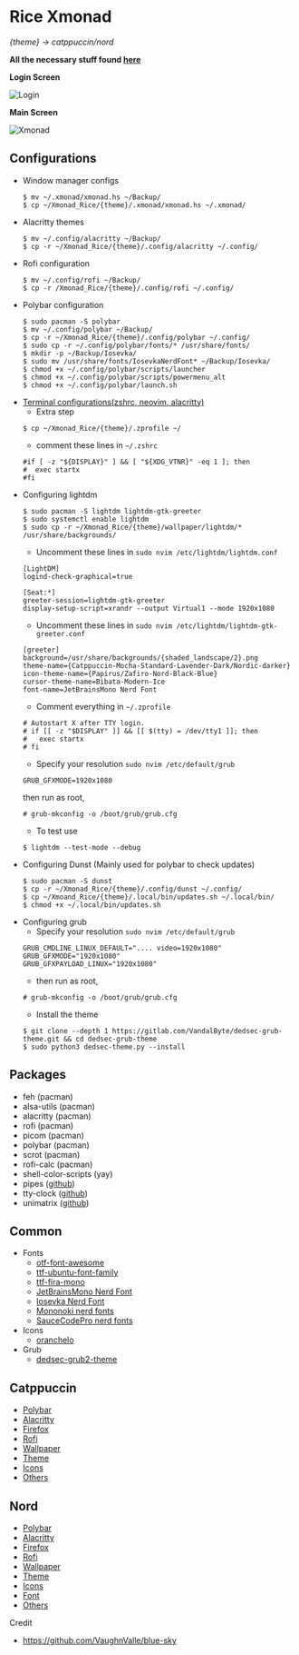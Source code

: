 # Rice Xmonad

*{theme} -> catppuccin/nord*

**All the necessary stuff found [here](https://github.com/miscellaneous-mice/Linux_Rice)**

**Login Screen**

![Login](https://github.com/miscellaneous-mice/Xmonad_Rice/assets/79500624/65bc8077-13d3-4b14-9781-aaeda4f574e9)


**Main Screen**

![Xmonad](https://github.com/miscellaneous-mice/Xmonad_Rice/assets/79500624/d013c6aa-f5ed-41d8-a8e6-9e4a2b739136)


## Configurations
- Window manager configs
  ```
  $ mv ~/.xmonad/xmonad.hs ~/Backup/
  $ cp ~/Xmonad_Rice/{theme}/.xmonad/xmonad.hs ~/.xmonad/
  ```
- Alacritty themes
  ```
  $ mv ~/.config/alacritty ~/Backup/
  $ cp -r ~/Xmonad_Rice/{theme}/.config/alacritty ~/.config/
  ```
- Rofi configuration
  ```
  $ mv ~/.config/rofi ~/Backup/
  $ cp -r /Xmonad_Rice/{theme}/.config/rofi ~/.config/
  ```
- Polybar configuration
  ```
  $ sudo pacman -S polybar
  $ mv ~/.config/polybar ~/Backup/
  $ cp -r ~/Xmonad_Rice/{theme}/.config/polybar ~/.config/
  $ sudo cp -r ~/.config/polybar/fonts/* /usr/share/fonts/
  $ mkdir -p ~/Backup/Iosevka/
  $ sudo mv /usr/share/fonts/IosevkaNerdFont* ~/Backup/Iosevka/
  $ chmod +x ~/.config/polybar/scripts/launcher
  $ chmod +x ~/.config/polybar/scripts/powermenu_alt
  $ chmod +x ~/.config/polybar/launch.sh
  ```
- [Terminal configurations(zshrc, neovim, alacritty)](https://github.com/miscellaneous-mice/Terminal_Rice)
  - Extra step
  ```
  $ cp ~/Xmonad_Rice/{theme}/.zprofile ~/
  ```
  - comment these lines in ```~/.zshrc```
  ```
  #if [ -z "${DISPLAY}" ] && [ "${XDG_VTNR}" -eq 1 ]; then
  #  exec startx
  #fi
  ```
- Configuring lightdm
  ```
  $ sudo pacman -S lightdm lightdm-gtk-greeter
  $ sudo systemctl enable lightdm
  $ sudo cp -r ~/Xmonad_Rice/{theme}/wallpaper/lightdm/* /usr/share/backgrounds/
  ```
  - Uncomment these lines in ```sudo nvim /etc/lightdm/lightdm.conf```
  ```
  [LightDM]
  logind-check-graphical=true

  [Seat:*]
  greeter-session=lightdm-gtk-greeter
  display-setup-script=xrandr --output Virtual1 --mode 1920x1080
  ``` 
  - Uncomment these lines in ```sudo nvim /etc/lightdm/lightdm-gtk-greeter.conf```
  ```
  [greeter]
  background=/usr/share/backgrounds/{shaded_landscape/2}.png
  theme-name={Catppuccin-Mocha-Standard-Lavender-Dark/Nordic-darker}
  icon-theme-name={Papirus/Zafiro-Nord-Black-Blue}
  cursor-theme-name=Bibata-Modern-Ice
  font-name=JetBrainsMono Nerd Font
  ```
  - Comment everything in ```~/.zprofile```
  ```
  # Autostart X after TTY login.
  # if [[ -z "$DISPLAY" ]] && [[ $(tty) = /dev/tty1 ]]; then
  #   exec startx
  # fi
  ```
  - Specify your resolution ```sudo nvim /etc/default/grub```
  ```
  GRUB_GFXMODE=1920x1080 
  ```
  then run as root,
  ```
  # grub-mkconfig -o /boot/grub/grub.cfg
  ```
  - To test use
  ```
  $ lightdm --test-mode --debug
  ```
- Configuring Dunst (Mainly used for polybar to check updates)
  ```
  $ sudo pacman -S dunst
  $ cp -r ~/Xmonad_Rice/{theme}/.config/dunst ~/.config/
  $ cp ~/Xmoand_Rice/{theme}/.local/bin/updates.sh ~/.local/bin/
  $ chmod +x ~/.local/bin/updates.sh
  ```
- Configuring grub
  - Specify your resolution ```sudo nvim /etc/default/grub```
  ```
  GRUB_CMDLINE_LINUX_DEFAULT=".... video=1920x1080"
  GRUB_GFXMODE="1920x1080"
  GRUB_GFXPAYLOAD_LINUX="1920x1080"
  ```
  - then run as root,
  ```
  # grub-mkconfig -o /boot/grub/grub.cfg
  ```
  - Install the theme
  ```
  $ git clone --depth 1 https://gitlab.com/VandalByte/dedsec-grub-theme.git && cd dedsec-grub-theme
  $ sudo python3 dedsec-theme.py --install
  ```
## Packages
- feh (pacman)
- alsa-utils (pacman)
- alacritty (pacman)
- rofi (pacman)
- picom (pacman)
- polybar (pacman)
- scrot (pacman)
- rofi-calc (pacman)
- shell-color-scripts (yay)
- pipes ([github](https://github.com/pipeseroni/pipes.sh))
- tty-clock ([github](https://github.com/xorg62/tty-clock))
- unimatrix ([github](https://github.com/will8211/unimatrix))

## Common
- Fonts
  - [otf-font-awesome](https://archlinux.org/packages/extra/any/otf-font-awesome/)
  - [ttf-ubuntu-font-family](https://archlinux.org/packages/extra/any/ttf-ubuntu-font-family/)
  - [ttf-fira-mono](https://archlinux.org/packages/extra/any/ttf-fira-mono/)
  - [JetBrainsMono Nerd Font](https://www.nerdfonts.com/font-downloads)
  - [Iosevka Nerd Font](https://www.nerdfonts.com/font-downloads)
  - [Mononoki nerd fonts](https://www.nerdfonts.com/font-downloads)
  - [SauceCodePro nerd fonts](https://www.nerdfonts.com/font-downloads)
- Icons
   - [oranchelo](https://github.com/OrancheloTeam/oranchelo-icon-theme)
- Grub
  - [dedsec-grub2-theme](https://github.com/VandalByte/dedsec-grub2-theme)

## Catppuccin
- [Polybar](https://github.com/miscellaneous-mice/polybar)
- [Alacritty](https://github.com/miscellaneous-mice/Terminal_Rice/tree/main#configuring-alacritty-themes)
- [Firefox](https://addons.mozilla.org/en-GB/firefox/addon/catppuccin/)
- [Rofi](https://github.com/catppuccin/rofi/tree/main)
- [Wallpaper](https://github.com/Gingeh/wallpapers/tree/main)
- [Theme](https://github.com/catppuccin/gtk)
- [Icons](https://github.com/PapirusDevelopmentTeam/papirus-icon-theme#third-party-packages)
- [Others](https://github.com/catppuccin/catppuccin)

## Nord
- [Polybar](https://github.com/miscellaneous-mice/polybar)
- [Alacritty](https://github.com/miscellaneous-mice/Terminal_Rice#configuring-alacritty-themes)
- [Firefox](https://addons.mozilla.org/en-US/firefox/addon/arctic-nord-theme/?utm_content=addons-manager-reviews-link&utm_medium=firefox-browser&utm_source=firefox-browser)
- [Rofi](https://github.com/undiabler/nord-rofi-theme)
- [Wallpaper](https://github.com/theglitchh/Nord-Wallpapers)
- [Theme](https://www.xfce-look.org/p/1267246/)
- [Icons](https://www.xfce-look.org/p/1937741)
- [Font](https://damieng.com/blog/2008/05/26/envy-code-r-preview-7-coding-font-released/)  
- [Others](https://www.nordtheme.com/ports)

Credit
- https://github.com/VaughnValle/blue-sky
